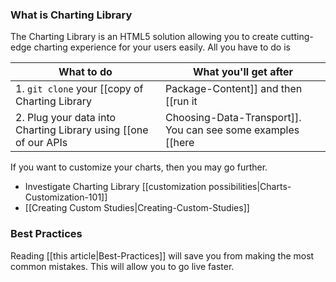 ### What is Charting Library

The Charting Library is an HTML5 solution allowing you to create cutting-edge charting experience for your users easily. All you have to do is

| What to do | What you'll get after |
|---|---|
|1. `git clone` your [[copy of Charting Library|Package-Content]] and then [[run it|Running-Your-Charting-Library]]|A working example of our chart running on your host|
|2. Plug your data into Charting Library using [[one of our APIs|Choosing-Data-Transport]]. You can see some examples [[here|Choosing-Data-Transport#want-examples-]]|The complete and working charting tool with your own data|

If you want to customize your charts, then you may go further.

* Investigate Charting Library [[customization possibilities|Charts-Customization-101]]
* [[Creating Custom Studies|Creating-Custom-Studies]]

### Best Practices
Reading [[this article|Best-Practices]] will save you from making the most common mistakes. This will allow you to go live faster.